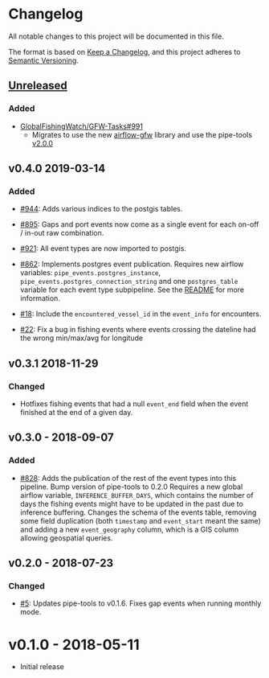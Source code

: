 # Changelog

All notable changes to this project will be documented in this file.

The format is based on [Keep a
Changelog](https://keepachangelog.com/en/1.0.0/), and this project adheres to
[Semantic Versioning](https://semver.org/spec/v2.0.0.html).

## [Unreleased]

### Added

* [GlobalFishingWatch/GFW-Tasks#991](https://github.com/GlobalFishingWatch/GFW-Tasks/issues/991)
  * Migrates to use the new [airflow-gfw](https://github.com/GlobalFishingWatch/airflow-gfw) library and use the pipe-tools [v2.0.0](https://github.com/GlobalFishingWatch/pipe-tools/releases/tag/v2.0.0)


## v0.4.0 2019-03-14

### Added

* [#944](https://github.com/GlobalFishingWatch/GFW-Tasks/issues/944): Adds
  various indices to the postgis tables.

* [#895](https://github.com/GlobalFishingWatch/GFW-Tasks/issues/895): Gaps and
  port events now come as a single event for each on-off / in-out raw
  combination.

* [#921](https://github.com/GlobalFishingWatch/GFW-Tasks/issues/921): All event
  types are now imported to postgis.

* [#862](https://github.com/GlobalFishingWatch/GFW-Tasks/issues/862):
  Implements postgres event publication. Requires new airflow variables:
  `pipe_events.postgres_instance`, `pipe_events.postgres_connection_string` and
  one `postgres_table` variable for each event type subpipeline. See the
  [README](README.md#Configuration) for more information.

* [#18](https://github.com/GlobalFishingWatch/pipe-events/issues/18): Include
  the `encountered_vessel_id` in the `event_info` for encounters. 

* [#22](https://github.com/GlobalFishingWatch/pipe-events/issues/22): Fix a bug in 
  fishing events where events crossing the dateline had the wrong min/max/avg 
  for longitude
  
## v0.3.1 2018-11-29

### Changed
* Hotfixes fishing events that had a null `event_end` field when the event
  finished at the end of a given day.

## v0.3.0 - 2018-09-07

### Added
* [#828](https://github.com/GlobalFishingWatch/GFW-Tasks/issues/828): Adds the
  publication of the rest of the event types into this pipeline.  Bump version
  of pipe-tools to 0.2.0 Requires a new global airflow variable,
  `INFERENCE_BUFFER_DAYS`, which contains the number of days the fishing events
  might have to be updated in the past due to inference buffering.  Changes the
  schema of the events table, removing some field duplication (both `timestamp`
  and `event_start` meant the same) and adding a new `event_geography` column,
  which is a GIS column allowing geospatial queries.

## v0.2.0 - 2018-07-23
### Changed
* [#5](https://github.com/GlobalFishingWatch/pipe-events/issues/5): Updates
  pipe-tools to v0.1.6. Fixes gap events when running monthly mode.

# v0.1.0 - 2018-05-11

* Initial release

[Unreleased]: https://github.com/GlobalFishingWatch/api-events/compare/v0.3.0...develop
[v0.3.1]: https://github.com/GlobalFishingWatch/api-events/compare/v0.3.1...v0.3.0
[v0.3.0]: https://github.com/GlobalFishingWatch/api-events/compare/v0.3.0...v0.2.0
[v0.2.0]: https://github.com/GlobalFishingWatch/api-events/compare/v0.2.0...v0.1.0
[v0.1.0]: https://github.com/GlobalFishingWatch/api-events/compare/v0.2.0...v0.1.0
